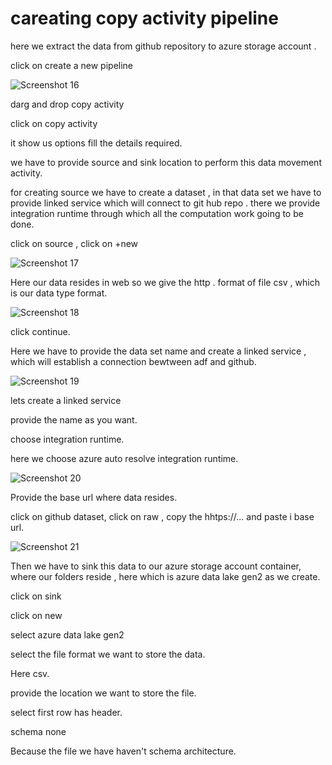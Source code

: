 # careating copy activity pipeline

here we extract the data from github repository to azure storage account .

click on create a new pipeline

![Screenshot 16](https://github.com/rashmiranjan042/Azure_data_engineering_olympic_data/assets/106671482/db854f0d-6db8-4dfc-aea3-f17200f46167)

darg and drop copy activity

click on copy activity 

it show us options fill the details required.

we have to provide source and sink location to perform this data movement activity.

for creating source we have to create a dataset , in that data set we have to provide linked service which will connect to git hub repo .
there we provide integration runtime through which all the computation work going to be done.

click on source , click on +new 

![Screenshot 17](https://github.com/rashmiranjan042/Azure_data_engineering_olympic_data/assets/106671482/4f45727d-ec3e-4906-9a61-4a86e86a5e4b)

Here our data resides in web so we give the http .
format of file csv , which is our data type format.

![Screenshot 18](https://github.com/rashmiranjan042/Azure_data_engineering_olympic_data/assets/106671482/21cc047e-c5eb-4df8-9d7e-c6640d3a759c)

click continue.

Here we have to provide the data set name and create a linked service , which will establish a connection bewtween adf and github.

![Screenshot 19](https://github.com/rashmiranjan042/Azure_data_engineering_olympic_data/assets/106671482/e7a9db26-df27-43ae-9310-25cb91a22aa0)

lets create a linked service

provide the name as you want.

choose integration runtime.

 here we choose azure auto resolve integration runtime.

 ![Screenshot 20](https://github.com/rashmiranjan042/Azure_data_engineering_olympic_data/assets/106671482/5a2c3400-fa2c-469c-bd86-6ec7a0c7c8b6)

Provide the base url where data resides.

click on github dataset, click on raw , copy the hhtps://... and paste i base url.

 ![Screenshot 21](https://github.com/rashmiranjan042/Azure_data_engineering_olympic_data/assets/106671482/f8f2414a-0e3c-49b8-9029-ba7dbb315f17)

Then we have to sink this data to our azure storage account container, where our folders reside , here which is azure data lake gen2 as we create.

click on sink 

click on new

select azure data lake gen2 

select the file format we want to store the data.

Here csv.

provide the location we want to store the file.

select first row has header.
 
 schema none

Because the file we have haven't schema architecture.




